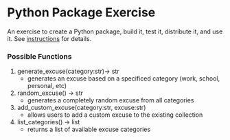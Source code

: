 # Python Package Exercise

An exercise to create a Python package, build it, test it, distribute it, and use it. See [instructions](./instructions.md) for details.

### Possible Functions
1. generate_excuse(category:str)-> str
    - generates an excuse based on a specificed category (work, school, personal, etc)
2. random_excuse() -> str
    - generates a completely random excuse from all categories
3. add_custom_excuse(category:str, excuse:str)
    - allows users to add a custom excuse to the existing collection
4. list_categories() -> list
    - returns a list of available excuse categories
